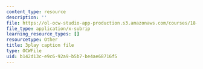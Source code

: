 ```yaml
---
content_type: resource
description: ''
file: https://ol-ocw-studio-app-production.s3.amazonaws.com/courses/18-06sc-linear-algebra-fall-2011/b142d13ce9c692a9b5b7be4ae68716f5_Go2aLo7ZOlU.srt
file_type: application/x-subrip
learning_resource_types: []
resourcetype: Other
title: 3play caption file
type: OCWFile
uid: b142d13c-e9c6-92a9-b5b7-be4ae68716f5
---
```


